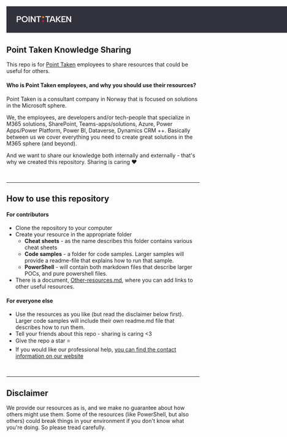 <img style="max-width:900px" src="./img/point-taken-logo-header.png" />

## Point Taken Knowledge Sharing
This repo is for [Point Taken](https://pointtaken.no/) employees to share resources that could be useful for others.

#### Who is Point Taken employees, and why you should use their resources?
Point Taken is a consultant company in Norway that is focused on solutions in the Microsoft sphere.

We, the employees, are developers and/or tech-people that specialize in M365 solutions, SharePoint, Teams-apps/solutions, Azure, Power Apps/Power Platform, Power BI, Dataverse, Dynamics CRM ++. Basically between us we cover everything you need to create great solutions in the M365 sphere (and beyond).

And we want to share our knowledge both internally and externally - that's why we created this repository. Sharing is caring :hearts: 

<br/>

---
## How to use this repository

#### For contributors
- Clone the repository to your computer
- Create your resource in the appropriate folder
    - **Cheat sheets** - as the name describes this folder contains various cheat sheets
    - **Code samples** - a folder for code samples. Larger samples will provide a readme-file that explains how to run that sample. 
    - **PowerShell** - will contain both markdown files that describe larger POCs, and pure powershell files.
- There is a document, [Other-resources.md](/Other-resources.md), where you can add links to other useful resources. 


#### For everyone else
- Use the resources as you like (but read the disclaimer below first). Larger code samples will include their own readme.md file that describes how to run them. 
- Tell your friends about this repo - sharing is caring <3
- Give the repo a star :star:
- If you would like our professional help, [you can find the contact information on our website](https://pointtaken.no/kontaktinformasjon/)

<br/>

---
## Disclaimer
We provide our resources as is, and we make no guarantee about how others might use them. Some of the resources (like PowerShell, but also others) could break 
things in your environment if you don't know what you're doing. So please tread carefully.

